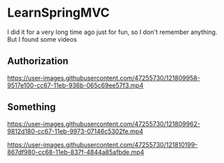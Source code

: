 # LearnSpringMVC
I did it for a very long time ago just for fun, so I don't remember anything. But I found some videos
## Authorization

https://user-images.githubusercontent.com/47255730/121809958-9517e100-cc67-11eb-936b-065c69ee57f3.mp4



## Something
https://user-images.githubusercontent.com/47255730/121809962-9812d180-cc67-11eb-9973-07146c5302fe.mp4

https://user-images.githubusercontent.com/47255730/121810199-867df980-cc68-11eb-837f-4844a85afbde.mp4


